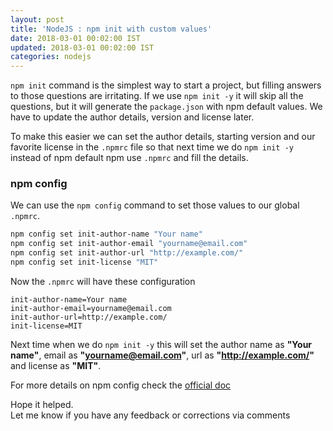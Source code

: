 ```yaml
---
layout: post
title: 'NodeJS : npm init with custom values'
date: 2018-03-01 00:02:00 IST
updated: 2018-03-01 00:02:00 IST
categories: nodejs
---
```


`npm init` command is the simplest way to start a project, but filling answers to those questions are irritating. If we use `npm init -y` it will skip all the questions, but it will generate the `package.json` with npm default values. We have to update the author details, version and license later.

To make this easier we can set the author details, starting version and our favorite license in the `.npmrc` file so that next time we do `npm init -y` instead of npm default npm use `.npmrc` and fill the details.

### npm config

We can use the `npm config` command to set those values to our global `.npmrc`.

```sh
npm config set init-author-name "Your name"
npm config set init-author-email "yourname@email.com"
npm config set init-author-url "http://example.com/"
npm config set init-license "MIT"
```

Now the `.npmrc` will have these configuration

```
init-author-name=Your name
init-author-email=yourname@email.com
init-author-url=http://example.com/
init-license=MIT
```

Next time when we do `npm init -y` this will set the author name as **"Your name"**, email as **"yourname@email.com"**, url as **"http://example.com/"** and license as **"MIT"**.

For more details on npm config check the [official doc](https://docs.npmjs.com/misc/config)

Hope it helped.  
Let me know if you have any feedback or corrections via comments